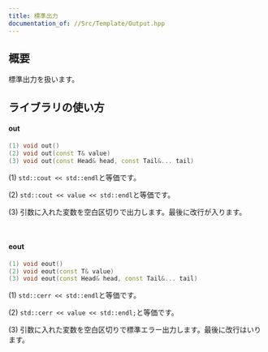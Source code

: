 ```yaml
---
title: 標準出力
documentation_of: //Src/Template/Output.hpp
---
```


## 概要

標準出力を扱います。

## ライブラリの使い方

#### out

```cpp
(1) void out()
(2) void out(const T& value)
(3) void out(const Head& head, const Tail&... tail)
```

(1) `std::cout << std::endl`と等価です。

(2) `std::cout << value << std::endl`と等価です。

(3) 引数に入れた変数を空白区切りで出力します。最後に改行が入ります。

<br />

#### eout

```cpp
(1) void eout()
(2) void eout(const T& value)
(3) void eout(const Head& head, const Tail&... tail)
```

(1) `std::cerr << std::endl`と等価です。

(2) `std::cerr << value << std::endl;`と等価です。

(3) 引数に入れた変数を空白区切りで標準エラー出力します。最後に改行はいります。
